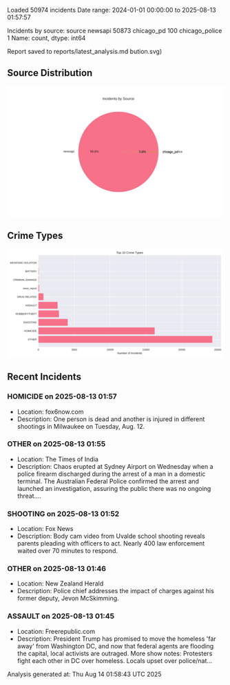 
Loaded 50974 incidents
Date range: 2024-01-01 00:00:00 to 2025-08-13 01:57:57

Incidents by source:
source
newsapi           50873
chicago_pd          100
chicago_police        1
Name: count, dtype: int64

Report saved to reports/latest_analysis.md
bution.svg)

## Source Distribution
![Source Distribution](images/source_distribution.svg)

## Crime Types
![Crime Types](images/crime_types.svg)

## Recent Incidents

### HOMICIDE on 2025-08-13 01:57
- Location: fox6now.com
- Description: One person is dead and another is injured in different shootings in Milwaukee on Tuesday, Aug. 12.


### OTHER on 2025-08-13 01:55
- Location: The Times of India
- Description: Chaos erupted at Sydney Airport on Wednesday when a police firearm discharged during the arrest of a man in a domestic terminal. The Australian Federal Police confirmed the arrest and launched an investigation, assuring the public there was no ongoing threat.…


### SHOOTING on 2025-08-13 01:52
- Location: Fox News
- Description: Body cam video from Uvalde school shooting reveals parents pleading with officers to act. Nearly 400 law enforcement waited over 70 minutes to respond.


### OTHER on 2025-08-13 01:46
- Location: New Zealand Herald
- Description: Police chief addresses the impact of charges against his former deputy, Jevon McSkimming.


### ASSAULT on 2025-08-13 01:45
- Location: Freerepublic.com
- Description: President Trump has promised to move the homeless 'far away' from Washington DC, and now that federal agents are flooding the capital, local activists are outraged. More show notes: Protesters fight each other in DC over homeless. Locals upset over police/nat…

Analysis generated at: Thu Aug 14 01:58:43 UTC 2025
